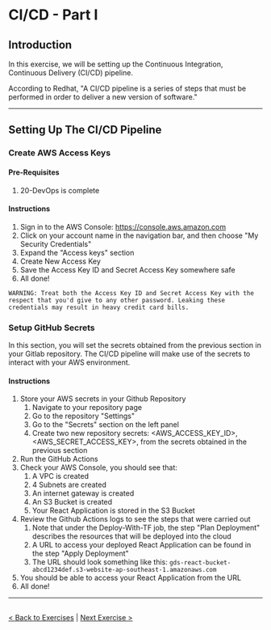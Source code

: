 # CI/CD - Part I

## Introduction
In this exercise, we will be setting up the Continuous Integration, Continuous Delivery (CI/CD) pipeline.

According to Redhat, "A CI/CD pipeline is a series of steps that must be performed in order to deliver a new version of software."

---

## Setting Up The CI/CD Pipeline

### Create AWS Access Keys

#### Pre-Requisites
1. 20-DevOps is complete

#### Instructions
1. Sign in to the AWS Console: https://console.aws.amazon.com
2. Click on your account name in the navigation bar, and then choose "My Security Credentials"
3. Expand the "Access keys" section
4. Create New Access Key
5. Save the Access Key ID and Secret Access Key somewhere safe
6. All done!
```
WARNING: Treat both the Access Key ID and Secret Access Key with the respect that you'd give to any other password. Leaking these credentials may result in heavy credit card bills.
```

### Setup GitHub Secrets
In this section, you will set the secrets obtained from the previous section in your Gitlab repository. The CI/CD pipeline will make use of the secrets to interact with your AWS environment.

#### Instructions
1. Store your AWS secrets in your Github Repository
    1. Navigate to your repository page
    2. Go to the repository "Settings"
    3. Go to the "Secrets" section on the left panel
    4. Create two new repository secrets: <AWS_ACCESS_KEY_ID>, <AWS_SECRET_ACCESS_KEY>, from the secrets obtained in the previous section
2. Run the GitHub Actions
3. Check your AWS Console, you should see that:
    1. A VPC is created
    2. 4 Subnets are created
    3. An internet gateway is created
    4. An S3 Bucket is created
    5. Your React Application is stored in the S3 Bucket
4. Review the Github Actions logs to see the steps that were carried out
    1. Note that under the Deploy-With-TF job, the step "Plan Deployment" describes the resources that will be deployed into the cloud
    2. A URL to access your deployed React Application can be found in the step "Apply Deployment"
    3. The URL should look something like this: `gds-react-bucket-abcd1234def.s3-website-ap-southeast-1.amazonaws.com`
5. You should be able to access your React Application from the URL
6. All done!

---

## 

[< Back to Exercises](../exercises/README.md) | [Next Exercise >](./22-IAC.md)
